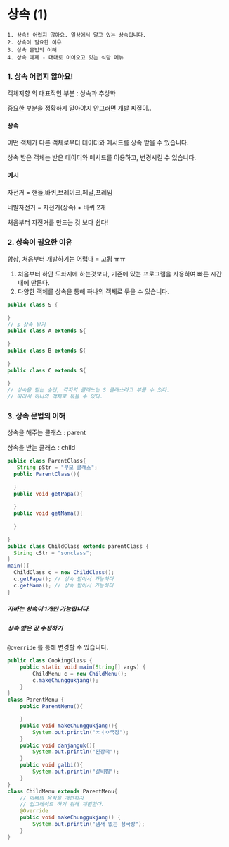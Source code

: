 # 상속 (1)

```
1. 상속! 어렵지 않아요. 일상에서 알고 있는 상속입니다.
2. 상속이 필요한 이유
3. 상속 문법의 이해
4. 상속 예제 - 대대로 이어오고 있는 식당 메뉴 
```



### 1. 상속 어렵지 않아요! 

객체지향 의 대표적인 부분 : 상속과 추상화

중요한 부분을 정확하게 알아야지 안그러면 개발 찌질이..



#### 상속

어떤 객체가 다른 객체로부터 데이터와 메서드를 상속 받을 수 있습니다.

상속 받은 객체는 받은 데이터와 메서드를 이용하고, 변경시킬 수 있습니다.

#### 예시

자전거 = 핸들,바퀴,브레이크,페달,프레임

네발자전거 = 자전거(상속) + 바퀴 2개 

처음부터 자전거를 만드는 것 보다 쉽다! 



### 2. 상속이 필요한 이유

항상, 처음부터 개발하기는 어렵다 = 고됨 ㅠㅠ

1. 처음부터 하얀 도화지에 하는것보다, 기존에 있는 프로그램을 사용하여 빠른 시간 내에 만든다.
2. 다양한 객체를 상속을 통해 하나의 객체로 묶을 수 있습니다.



```java
public class S {
  
}
// s 상속 받기
public class A extends S{
  
}
public class B extends S{
  
}
public class C extends S{
  
}
// 상속을 받는 순간, 각자의 클래느는 S 클래스라고 부를 수 있다. 
// 따라서 하나의 객체로 묶을 수 있다.
```



### 3. 상속 문법의 이해

상속을 해주는 클래스 : parent

상속을 받는 클래스 : child

```java
public class ParentClass{
   String pStr = "부모 클래스";
  public ParentClass(){
    
  }
  public void getPapa(){
    
  }
  public void getMama(){
    
  }
  
}
public class ChildClass extends parentClass {
  String cStr = "sonclass";
}
main(){
  ChildClass c = new ChildClass();
  c.getPapa(); // 상속 받아서 가능하다
  c.getMama(); // 상속 받아서 가능하다
}
```

##### 자바는 상속이 1개만 가능합니다. 



##### 상속 받은 값 수정하기

`@override` 를 통해 변경할 수 있습니다.

```java
public class CookingClass {
    public static void main(String[] args) {
        ChildMenu c = new ChildMenu();
        c.makeChunggukjang();
    }
}
class ParentMenu {
    public ParentMenu(){

    }
    public void makeChunggukjang(){
        System.out.println("ㅊㅓㅇ국장");
    }
    public void danjanguk(){
        System.out.println("된장국");
    }
    public void galbi(){
        System.out.println("갈비찜");
    }
}
class ChildMenu extends ParentMenu{
    // 아빠의 음식을 개편하자
    // 업그레이드 하기 위해 재편한다.
    @Override
    public void makeChunggukjang() {
        System.out.println("냄새 없는 청국장");
    }
}
```

